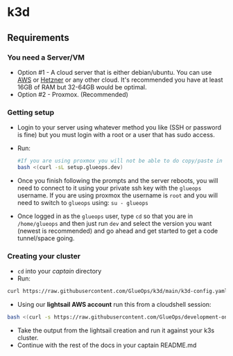 # k3d

## Requirements

### You need a Server/VM

- Option #1 - A cloud server that is either debian/ubuntu. You can use [AWS](https://cde.glueops.dev) or [Hetzner](https://www.hetzner.com/) or any other cloud. It's recommended you have at least 16GB of RAM but 32-64GB would be optimal.
- Option #2 - Proxmox. (Recommended)
  
### Getting setup

- Login to your server using whatever method you like (SSH or password is fine) but you must login with a root or a user that has sudo access.
- Run:

  ```bash
  #If you are using proxmox you will not be able to do copy/paste in the web ssh console.
  bash <(curl -sL setup.glueops.dev)
  ```

- Once you finish following the prompts and the server reboots, you will need to connect to it using your private ssh key with the `glueops` username. If you are using proxmox the username is `root` and you will need to switch to `glueops` using: `su - glueops`
- Once logged in as the `glueops` user, type `cd` so that you are in `/home/glueops` and then just run `dev` and select the version you want (newest is recommended) and go ahead and get started to get a code tunnel/space going.

### Creating your cluster

- `cd` into your _captain_ directory
- Run:

```bash
curl https://raw.githubusercontent.com/GlueOps/k3d/main/k3d-config.yaml -o k3d-config.yaml && k3d cluster create --config k3d-config.yaml && bash <(curl -sL https://raw.githubusercontent.com/GlueOps/k3d/feature/configure-node-machine-id/add-machineid.sh)
```

- Using our **lightsail AWS account** run this from a cloudshell session:

```bash
bash <(curl -s https://raw.githubusercontent.com/GlueOps/development-only-utilities/main/tools/aws/lightsail.sh)
```

- Take the output from the lightsail creation and run it against your k3s cluster.
- Continue with the rest of the docs in your captain README.md
